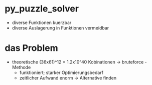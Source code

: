 # py_puzzle_solver

- diverse Funktionen kuerzbar
- diverse Auslagerung in Funktionen vermeidbar

# das Problem

- theoretische (36x61)^12 = 1.2x10^40 Kobinationen
  -> bruteforce - Methode
  - funktioniert; starker Optimierungsbedarf
  - zeitlicher Aufwand enorm
  -> Alternative finden
